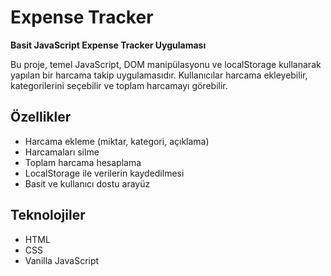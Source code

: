 
# Expense Tracker

**Basit JavaScript Expense Tracker Uygulaması**

Bu proje, temel JavaScript, DOM manipülasyonu ve localStorage kullanarak yapılan bir harcama takip uygulamasıdır. Kullanıcılar harcama ekleyebilir, kategorilerini seçebilir ve toplam harcamayı görebilir.

## Özellikler
- Harcama ekleme (miktar, kategori, açıklama)
- Harcamaları silme
- Toplam harcama hesaplama
- LocalStorage ile verilerin kaydedilmesi
- Basit ve kullanıcı dostu arayüz

## Teknolojiler
- HTML
- CSS
- Vanilla JavaScript
